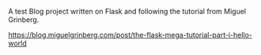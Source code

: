 A test Blog project written on Flask and following the tutorial from Miguel Grinberg.

https://blog.miguelgrinberg.com/post/the-flask-mega-tutorial-part-i-hello-world